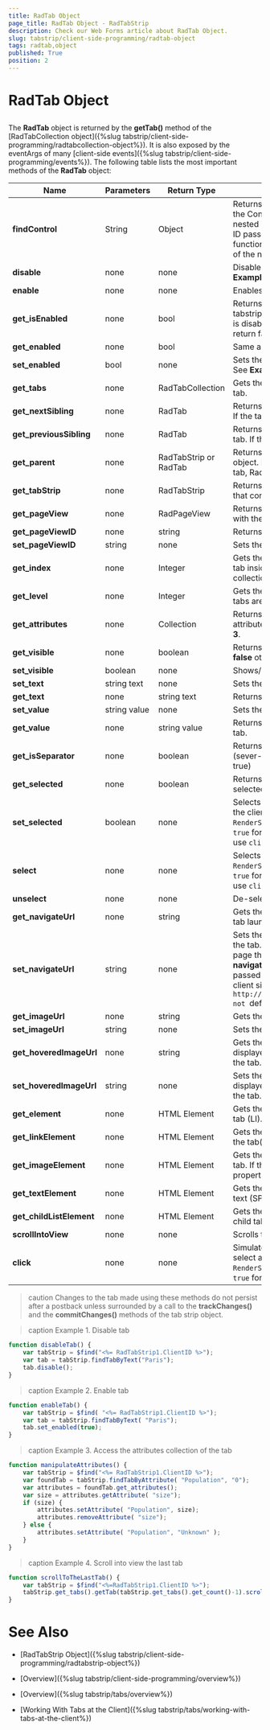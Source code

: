 ```yaml
---
title: RadTab Object
page_title: RadTab Object - RadTabStrip
description: Check our Web Forms article about RadTab Object.
slug: tabstrip/client-side-programming/radtab-object
tags: radtab,object
published: True
position: 2
---
```


# RadTab Object

## 

The **RadTab** object is returned by the **getTab()** method of the [RadTabCollection object]({%slug tabstrip/client-side-programming/radtabcollection-object%}). It is also exposed by the eventArgs of many [client-side events]({%slug tabstrip/client-side-programming/events%}). The following table lists the most important methods of the **RadTab** object:
 

|  **Name**  |  **Parameters**  |  **Return Type**  |  **Description**  |
| ------ | ------ | ------ | ------ |
| **findControl** |String| Object|Returns the client-side object of the Control with the specified ID nested in the Tab's Template. The ID passed as an argument to the function MUST be the ID attribute of the nested Control.|
| **disable** |none|none| Disables the tab if it is enabled. See **Example 1**.|
| **enable** | none | none | Enables the tab if it is disabled. |
| **get_isEnabled** | none | bool | Returns true if both the tab and the tabstrip are enabled. If one of them is disabled, get_isEnabled() will return false. |
| **get_enabled** |none|bool|Same as get_isEnabled.|
| **set_enabled** |bool|none|Sets the enabled state of the tab. See **Example 2**. |
| **get_tabs** |none|RadTabCollection|Gets the child tabs of the current tab.|
| **get_nextSibling** |none|RadTab|Returns the next sibling of the tab. If the tab is last, returns null.|
| **get_previousSibling** |none|RadTab|Returns the previous sibling of the tab. If the tab is first, returns null.|
| **get_parent** |none|RadTabStrip or RadTab|Returns an instance of the parent object. RadTabStrip if this is a root tab, RadTab if it is a child tab.|
| **get_tabStrip** |none|RadTabStrip|Returns an instance of the tabstrip that contains the tab.|
| **get_pageView** |none|RadPageView|Returns the pageview associated with the tab.|
| **get_pageViewID** |none|string|Returns the ID of the pageview.|
| **set_pageViewID** |string|none|Sets the ID of the pageview.|
| **get_index** |none|Integer|Gets the zero based index of the tab inside the parent tabs collection.|
| **get_level** |none|Integer|Gets the level of the tab. Root level tabs are first level.|
| **get_attributes** |none|Collection|Returns the collection of custom attributes for the tab. See **Example 3**. |
| **get_visible** | none | boolean | Returns **true** if the tab is visible or **false** otherwise. |
| **set_visible** |boolean|none|Shows/Hides a tab.|
| **set_text** |string text|none|Sets the text of the tab.|
| **get_text** |none|string text|Returns the text of the tab.|
| **set_value** |string value|none|Sets the Value property of the tab.|
| **get_value** |none|string value|Returns the Value property of the tab.|
| **get_isSeparator** |none|boolean|Returns **true** the tab is a separator (sever-side property IsSeparator = true)|
| **get_selected** |none|boolean|Returns whether the tab is selected.|
| **set_selected** |boolean|none|Selects or de-selects the tab on the client. When `RenderSelectedPageOnly` is set to `true` for the associated multi page, use `click` to select a tab.|
| **select** |none|none|Selects the tab on the client. When `RenderSelectedPageOnly` is set to `true` for the associated multi page, use `click`.|
| **unselect** |none|none|De-selects the tab .|
| **get_navigateUrl** |none|string|Gets the URL of the Web page the tab launches.|
| **set_navigateUrl** |string|none|Sets the navigateURL property of the tab. This is the URL of the Web page the tab launches. The **navigateUrl** parameter should be passed as an absolute URL on the client side: e.g., `http://mydomain.com/default.aspx" not `default.aspx`. |
| **get_imageUrl** |none|string|Gets the URL of the image.|
| **set_imageUrl** |string|none|Sets the URL of the image.|
| **get_hoveredImageUrl** |none|string|Gets the URL of the image displayed when the mouse if over the tab.|
| **set_hoveredImageUrl** |string|none|Sets the URL of the image displayed when the mouse if over the tab.|
| **get_element** |none|HTML Element|Gets the root DOM element of the tab (LI).|
| **get_linkElement** |none|HTML Element|Gets the anchor DOM element of the tab(A).|
| **get_imageElement** |none|HTML Element|Gets the image DOM element of the tab. If the server side ImageUrl property is not set,returns null.|
| **get_textElement** |none|HTML Element|Gets the DOM element of the tab text (SPAN).|
| **get_childListElement** |none|HTML Element|Gets the DOM element of the list of child tabs (UL).|
| **scrollIntoView** |none|none|Scrolls to the tab.|
| **click** |none|none|Simulate user click on a tab. Use to select a tab when `RenderSelectedPageOnly` is set to `true` for the associated multi page.|

>caution Changes to the tab made using these methods do not persist after a postback unless surrounded by a call to the **trackChanges()** and the **commitChanges()** methods of the tab strip object.
>

>caption Example 1. Disable tab

````JavaScript
function disableTab() { 
	var tabStrip = $find("<%= RadTabStrip1.ClientID %>");
	var tab = tabStrip.findTabByText("Paris");
	tab.disable(); 	 
}
````

>caption Example 2. Enable tab

````JavaScript	
function enableTab() {  
	var tabStrip = $find( "<%= RadTabStrip1.ClientID %>");
	var tab = tabStrip.findTabByText( "Paris");
	tab.set_enabled(true);
}
````

>caption Example 3. Access the attributes collection of the tab

````JavaScript
function manipulateAttributes() {
	var tabStrip = $find("<%= RadTabStrip1.ClientID %>");
	var foundTab = tabStrip.findTabByAttribute( "Population", "0");
	var attributes = foundTab.get_attributes();
	var size = attributes.getAttribute( "size");
	if (size) {
		attributes.setAttribute( "Population", size);
		attributes.removeAttribute( "size");
	} else {
		attributes.setAttribute( "Population", "Unknown" );
	} 
}
````

>caption Example 4. Scroll into view the last tab

````JavaScript
function scrollToTheLastTab() {
	var tabStrip = $find("<%=RadTabStrip1.ClientID %>");
	tabStrip.get_tabs().getTab(tabStrip.get_tabs().get_count()-1).scrollIntoView(); 	
}		
````


# See Also

 * [RadTabStrip Object]({%slug tabstrip/client-side-programming/radtabstrip-object%})

 * [Overview]({%slug tabstrip/client-side-programming/overview%})

 * [Overview]({%slug tabstrip/tabs/overview%})

 * [Working With Tabs at the Client]({%slug tabstrip/tabs/working-with-tabs-at-the-client%})

